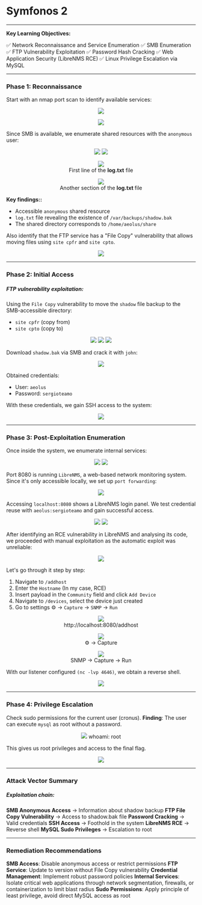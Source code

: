 # Symfonos 2
___

**Key Learning Objectives:**

✅ Network Reconnaissance and Service Enumeration
✅ SMB Enumeration
✅ FTP Vulnerability Exploitation
✅ Password Hash Cracking
✅ Web Application Security (LibreNMS RCE)
✅ Linux Privilege Escalation via MySQL

---

### Phase 1: Reconnaissance

Start with an nmap port scan to identify available services:

<figure style="text-align: center;">
    <img src="screenshots/Captura de pantalla 2025-09-10 105917.png">
</figure>

<figure style="text-align: center;">
    <img src="screenshots/Captura de pantalla 2025-09-10 110118.png">
</figure>

Since SMB is available, we enumerate shared resources with the ``anonymous`` user:

<figure style="text-align: center;">
  <img src="screenshots/Captura de pantalla 2025-09-10 110220.png">
  <img src="screenshots/Captura de pantalla 2025-09-10 110347.png">
</figure>

<figure style="text-align: center;">
    <img src="screenshots/Captura de pantalla 2025-09-10 110509.png">
    <figcaption>First line of the <strong>log.txt</strong> file</figcaption>
</figure>

<figure style="text-align: center;">
  <img src="screenshots/Captura de pantalla 2025-09-10 110835.png">
  <figcaption>Another section of the <strong>log.txt </strong>file</figcaption>
</figure>

**Key findings::**

- Accessible ``anonymous`` shared resource
- ``log.txt`` file revealing the existence of ``/var/backups/shadow.bak``
- The shared directory corresponds to ``/home/aeolus/share``

Also identify that the FTP service has a "File Copy" vulnerability that allows moving files using ``site cpfr`` and ``site cpto``.

<figure style="text-align: center;">
  <img src="screenshots/Captura de pantalla 2025-09-10 111128.png">
</figure>

---

### Phase 2: Initial Access

##### FTP vulnerability exploitation:

Using the ``File Copy`` vulnerability to move the ``shadow`` file backup to the SMB-accessible directory:

- `site cpfr` (copy from)
- `site cpto` (copy to)

<figure style="text-align: center;">
  <img src="screenshots/Captura de pantalla 2025-09-10 111449.png">
  <img src="screenshots/Captura de pantalla 2025-09-10 111911.png">
  <img src="screenshots/Captura de pantalla 2025-09-10 112049.png">
</figure>

Download ``shadow.bak`` via SMB and crack it with ``john``:

<figure style="text-align: center;">
  <img src="screenshots/Captura de pantalla 2025-09-10 112945.png">
</figure>

Obtained credentials:

- User: `aeolus`
- Password: `sergioteamo`

With these credentials, we gain SSH access to the system:

<figure style="text-align: center;">
  <img src="screenshots/Captura de pantalla 2025-09-10 113557.png">
</figure>

---

### Phase 3: Post-Exploitation Enumeration

Once inside the system, we enumerate internal services:

<figure style="text-align: center;">
  <img src="screenshots/Captura de pantalla 2025-09-10 113942.png">
  <img src="screenshots/Captura de pantalla 2025-09-10 114607.png">
</figure>

Port 8080 is running ``LibreNMS``, a web-based network monitoring system. Since it's only accessible locally, we set up ``port forwarding``:

<figure style="text-align: center;">
  <img src="screenshots/Captura de pantalla 2025-09-10 114758.png">
</figure>

Accessing ``localhost:8080`` shows a LibreNMS login panel. We test credential reuse with ``aeolus:sergioteamo`` and gain successful access.

<figure style="text-align: center;">
  <img src="screenshots/Captura de pantalla 2025-09-10 114855.png">
  <img src="screenshots/Captura de pantalla 2025-09-10 115001.png">
</figure>

After identifying an RCE vulnerability in LibreNMS and analysing its code, we proceeded with manual exploitation as the automatic exploit was unreliable:

<figure style="text-align: center;">
  <img src="screenshots/Captura de pantalla 2025-09-10 115123.png">
</figure>

Let's go through it step by step:

1. Navigate to `/addhost`
2. Enter the ``Hostname`` (In my case, RCE)
3. Insert payload in the ``Community`` field and click `Add Device`
4. Navigate to `/devices`, select the device just created
5. Go to settings ⚙️ → ``Capture`` → ``SNMP`` → ``Run``

<figure style="text-align: center;">
  <img src="screenshots/Captura de pantalla 2025-09-10 121057.png">
  <figcaption>http://localhost:8080/addhost</figcaption>
</figure>

<figure style="text-align: center;">
  <img src="screenshots/Captura de pantalla 2025-09-10 121142.png">
  <figcaption>⚙️ -> Capture</figcaption>
</figure>

<figure style="text-align: center;">
  <img src="screenshots/Captura de pantalla 2025-09-10 121130.png">
  <figcaption>SNMP -> Capture -> Run</figcaption>
</figure>

With our listener configured ``(nc -lvp 4646)``, we obtain a reverse shell.

<figure style="text-align: center;">
  <img src="screenshots/Captura de pantalla 2025-09-10 122421.png">
</figure>

---

### Phase 4: Privilege Escalation

Check sudo permissions for the current user (cronus).
**Finding**: The user can execute ``mysql`` as root without a password.

<figure style="text-align: center;">
  <img src="screenshots/Captura de pantalla 2025-09-10 122707.png">
  <figcapture>whoami: root</figcapture>
</figure>

This gives us root privileges and access to the final flag.

<figure style="text-align: center;">
  <img src="screenshots/Captura de pantalla 2025-09-10 122807.png">
</figure>

---

### Attack Vector Summary

##### Exploitation chain:

**SMB Anonymous Access** → Information about shadow backup
**FTP File Copy Vulnerability** → Access to shadow.bak file
**Password Cracking** → Valid credentials
**SSH Access** → Foothold in the system
**LibreNMS RCE** → Reverse shell
**MySQL Sudo Privileges** → Escalation to root

---

### Remediation Recommendations

**SMB Access**: Disable anonymous access or restrict permissions
**FTP Service**: Update to version without File Copy vulnerability
**Credential Management**: Implement robust password policies
**Internal Services**: Isolate critical web applications through network segmentation, firewalls, or containerization to limit blast radius
**Sudo Permissions**: Apply principle of least privilege, avoid direct MySQL access as root